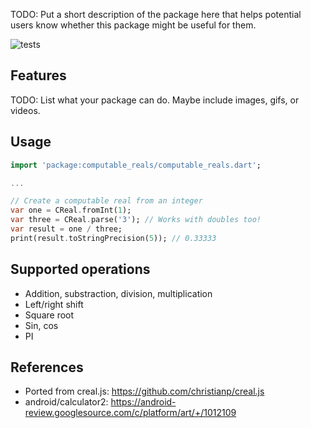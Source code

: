 TODO: Put a short description of the package here that helps potential users
know whether this package might be useful for them.

![tests](https://github.com/aarol/computable_reals/actions/workflows/test/badge.svg)

## Features

TODO: List what your package can do. Maybe include images, gifs, or videos.

## Usage

```dart
import 'package:computable_reals/computable_reals.dart';

...

// Create a computable real from an integer
var one = CReal.fromInt(1);
var three = CReal.parse('3'); // Works with doubles too!
var result = one / three;
print(result.toStringPrecision(5)); // 0.33333
```

## Supported operations

* Addition, substraction, division, multiplication
* Left/right shift
* Square root
* Sin, cos
* PI

## References

* Ported from creal.js: https://github.com/christianp/creal.js
* android/calculator2: https://android-review.googlesource.com/c/platform/art/+/1012109